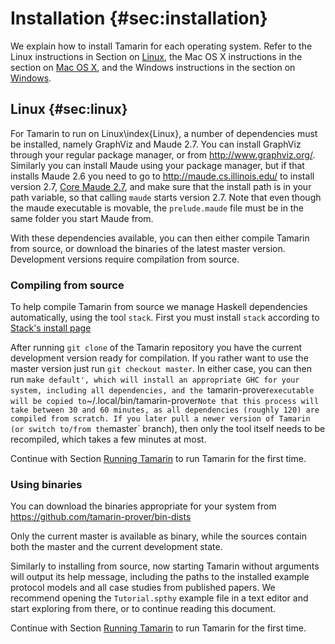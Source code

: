 <p class="halfbreak">
</p>

Installation {#sec:installation}
============


We explain how to install Tamarin for each operating system. Refer to
the Linux instructions in Section on [Linux](#sec:linux), the Mac OS X
instructions in the section on [Mac OS X](#sec:macosx), and the Windows instructions
in the section on [Windows](#sec:windows).

Linux {#sec:linux}
-----

For Tamarin to run on Linux\index{Linux}, a number of dependencies
must be installed, namely GraphViz and Maude 2.7. You can install
GraphViz through your regular package manager, or from
<http://www.graphviz.org/>. Similarly you can install Maude using your
package manager, but if that installs Maude 2.6 you need to go to
<http://maude.cs.illinois.edu/> to install version 2.7, [Core Maude
2.7](http://maude.cs.illinois.edu/w/index.php?title=Maude_download_and_installation#Core_Maude_2.7),
and make sure that the install path is in your path variable, so that
calling `maude` starts version 2.7. Note that even though the maude
executable is movable, the `prelude.maude` file must be in the same
folder you start Maude from.

With these dependencies available, you can then either compile
Tamarin from source, or download the binaries of the latest master
version. Development versions require compilation from source.

### Compiling from source ###

To help compile Tamarin from source we manage Haskell dependencies
automatically, using the tool `stack`. First you must install
`stack` according to
[Stack's install page](https://github.com/commercialhaskell/stack/blob/master/doc/install_and_upgrade.md)

After running `git clone` of the Tamarin
repository you have the current development version ready for
compilation. If you rather want to use the master version just run
`git checkout master`. In either case, you can then run `make
default', which will install an appropriate GHC for your system,
including all dependencies, and the `tamarin-prover` executable
will be copied to
`~/.local/bin/tamarin-prover`
Note that this process will take between 30 and 60 minutes, as all
dependencies (roughly 120) are compiled from scratch. If you later pull a newer
version of Tamarin (or switch to/from the `master` branch), then only
the tool itself needs to be recompiled, which takes a few minutes at
most.

Continue with Section [Running Tamarin](#sec:running-tamarin) to run Tamarin for the first time.

### Using binaries ###

You can download the binaries appropriate for your system from
<https://github.com/tamarin-prover/bin-dists>

Only the current master is available as binary, while the sources
contain both the master and the current development state.

Similarly to installing from source, now starting
Tamarin without arguments will output its help
message, including the paths to the installed example protocol models
and all case studies from published papers. We recommend opening the
`Tutorial.spthy` example file in a text editor and start exploring from
there, or to continue reading this document.

Continue with Section [Running Tamarin](#sec:running-tamarin) to run Tamarin for the first time.


